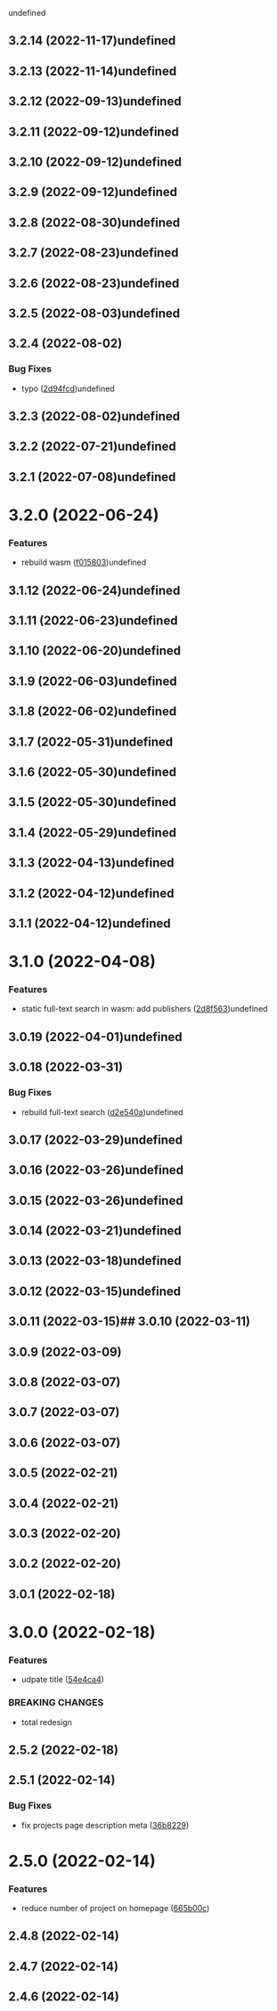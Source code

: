 undefined

## 3.2.14 (2022-11-17)undefined

## 3.2.13 (2022-11-14)undefined

## 3.2.12 (2022-09-13)undefined

## 3.2.11 (2022-09-12)undefined

## 3.2.10 (2022-09-12)undefined

## 3.2.9 (2022-09-12)undefined

## 3.2.8 (2022-08-30)undefined

## 3.2.7 (2022-08-23)undefined

## 3.2.6 (2022-08-23)undefined

## 3.2.5 (2022-08-03)undefined

## 3.2.4 (2022-08-02)


### Bug Fixes

* typo ([2d94fcd](https://github.com/DawChihLiou/dawchihliou.github.io/commit/2d94fcd693974c252139a76fbfebee757dc32a54))undefined

## 3.2.3 (2022-08-02)undefined

## 3.2.2 (2022-07-21)undefined

## 3.2.1 (2022-07-08)undefined

# 3.2.0 (2022-06-24)


### Features

* rebuild wasm ([f015803](https://github.com/DawChihLiou/dawchihliou.github.io/commit/f0158036941170de122e10b0e66edc479716c956))undefined

## 3.1.12 (2022-06-24)undefined

## 3.1.11 (2022-06-23)undefined

## 3.1.10 (2022-06-20)undefined

## 3.1.9 (2022-06-03)undefined

## 3.1.8 (2022-06-02)undefined

## 3.1.7 (2022-05-31)undefined

## 3.1.6 (2022-05-30)undefined

## 3.1.5 (2022-05-30)undefined

## 3.1.4 (2022-05-29)undefined

## 3.1.3 (2022-04-13)undefined

## 3.1.2 (2022-04-12)undefined

## 3.1.1 (2022-04-12)undefined

# 3.1.0 (2022-04-08)


### Features

* static full-text search in wasm: add publishers ([2d8f563](https://github.com/DawChihLiou/dawchihliou.github.io/commit/2d8f56366254654b09d03f0773bf1e0ed266d53f))undefined

## 3.0.19 (2022-04-01)undefined

## 3.0.18 (2022-03-31)


### Bug Fixes

* rebuild full-text search ([d2e540a](https://github.com/DawChihLiou/dawchihliou.github.io/commit/d2e540a181339a353731e4e7a1631299888fe434))undefined

## 3.0.17 (2022-03-29)undefined

## 3.0.16 (2022-03-26)undefined

## 3.0.15 (2022-03-26)undefined

## 3.0.14 (2022-03-21)undefined

## 3.0.13 (2022-03-18)undefined

## 3.0.12 (2022-03-15)undefined

## 3.0.11 (2022-03-15)## 3.0.10 (2022-03-11)

## 3.0.9 (2022-03-09)

## 3.0.8 (2022-03-07)

## 3.0.7 (2022-03-07)

## 3.0.6 (2022-03-07)

## 3.0.5 (2022-02-21)

## 3.0.4 (2022-02-21)

## 3.0.3 (2022-02-20)

## 3.0.2 (2022-02-20)

## 3.0.1 (2022-02-18)

# 3.0.0 (2022-02-18)


### Features

* udpate title ([54e4ca4](https://github.com/DawChihLiou/dawchihliou.github.io/commit/54e4ca44e8252e91c7ceaa6d06603db5463c1a11))


### BREAKING CHANGES

* total redesign

## 2.5.2 (2022-02-18)

## 2.5.1 (2022-02-14)


### Bug Fixes

* fix projects page description meta ([36b8229](https://github.com/DawChihLiou/dawchihliou.github.io/commit/36b8229fa6725df4d174a710aeb0f2e7a65787a0))

# 2.5.0 (2022-02-14)


### Features

* reduce number of project on homepage ([665b00c](https://github.com/DawChihLiou/dawchihliou.github.io/commit/665b00c98963f35eb32ab522a36cf73b9091b69b))

## 2.4.8 (2022-02-14)

## 2.4.7 (2022-02-14)

## 2.4.6 (2022-02-14)